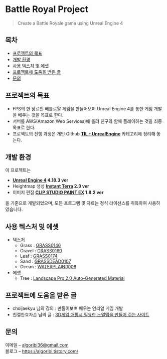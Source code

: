 # Battle Royal Project

> Create a Battle Royale game using Unreal Engine 4

## 목차

- [프로젝트의 목표](#프로젝트의-목표)
- [개발 환경](#개발-환경)
- [사용 텍스처 및 에셋](#사용-텍스처-및-에셋)
- [프로젝트에 도움을 받은 글](#프로젝트에-도움을-받은-글)
- [문의](#문의)

## 프로젝트의 목표

- FPS의 한 장르인 배틀로얄 게임을 만들어보며 Unreal Engine 4를 통한 게임 개발을 배우는 것을 목표로 한다.
- 서버를 AWS(Amazon Web Services)에 올려 친구와 함께 플레이하는 것을 최종 목표로 한다.
- 프로젝트의 진행 과정은 개인 Github **[TIL - UnrealEngine](https://github.com/algoribi/TIL/blob/main/UnrealEngine/BattleRoyal_project/README.md)** 카테고리에 정리해 놓는다.

## 개발 환경

이 프로젝트는

- **[Unreal Engine 4](https://www.unrealengine.com/ko/feed?sessionInvalidated=true) 4.18.3 ver**
- Heightmap 생성 **[Instant Terra](https://www.wysilab.com/) 2.3 ver**
- 이미지 편집 **[CLIP STUDIO PAINT EX](https://www.clipstudio.net/kr/) 1.8.2 ver**

을 기준으로 개발되었으며, 모든 프로그램 및 자료는 정식 라이선스를 취득하여 사용하였습니다.

## 사용 텍스처 및 에셋

- 텍스처
  - Grass : [GRASS0146](https://www.textures.com/download/Grass0146/45087)
  - Gravel : [GRASS0160](https://www.textures.com/download/Grass0160/50519)
  - Leaf : [GRASS0174](https://www.textures.com/download/Grass0174/53307)
  - Sand : [GRASSDEAD0107](https://www.textures.com/download/GrassDead0107/50606)
  - Ocean : [WATERPLAIN0008](https://www.textures.com/download/WaterPlain0008/9434)
- 에셋
  - Tree : [Landscape Pro 2.0 Auto-Generated Material](https://www.unrealengine.com/marketplace/ko/product/landscape-pro-auto-generated-material)

## 프로젝트에 도움을 받은 글

- choijaekyu 님의 강의 : 만들어보며 배우는 언리얼 게임 개발
- 친절한효자손 님의 글 : [3D게임 매핑시 필요한 노멀맵을 만들어 주는 사이트](https://rgy0409.tistory.com/503)

## 문의

이메일 – algoribi36@gmail.com<br/>
블로그 – https://algoribi.tistory.com/
